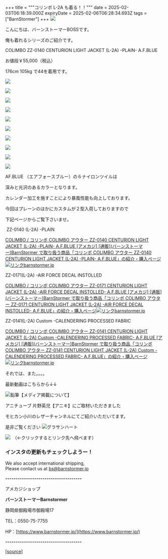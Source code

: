 +++
title = """コリンボ L-2A も着る！！"""
date = 2025-02-03T06:18:39.000Z
expiryDate = 2025-02-06T06:28:34.693Z
tags = ["BarnStormer"]
+++
[![](https://stat.ameba.jp/user_images/20231023/16/barnstormer-go/b2/03/p/o0420015015354743273.png)](https://ameblo.jp/barnstormer-go/entry-12825670498.html)

こんにちは、バーンストーマーBOSSです。

俺も着れるシリーズのご紹介です。

COLIMBO ZZ-0140 CENTURION LIGHT JACKET (L-2A) -PLAIN- A.F.BLUE 

お値段￥55,000（税込）

176cm 105kg で44を着用です。

[![](https://stat.ameba.jp/user_images/20250202/13/barnstormer-go/2a/a6/j/o0426063915539773770.jpg)](https://stat.ameba.jp/user_images/20250202/13/barnstormer-go/2a/a6/j/o0426063915539773770.jpg)

[![](https://stat.ameba.jp/user_images/20250202/13/barnstormer-go/01/58/j/o0415062215539773772.jpg)](https://stat.ameba.jp/user_images/20250202/13/barnstormer-go/01/58/j/o0415062215539773772.jpg)

[![](https://stat.ameba.jp/user_images/20250202/13/barnstormer-go/50/ae/j/o0470070515539773773.jpg)](https://stat.ameba.jp/user_images/20250202/13/barnstormer-go/50/ae/j/o0470070515539773773.jpg)

[![](https://stat.ameba.jp/user_images/20250202/13/barnstormer-go/56/f9/j/o0500075015539773786.jpg)](https://stat.ameba.jp/user_images/20250202/13/barnstormer-go/56/f9/j/o0500075015539773786.jpg)

[![](https://stat.ameba.jp/user_images/20250202/13/barnstormer-go/5f/a0/j/o0500075015539773782.jpg)](https://stat.ameba.jp/user_images/20250202/13/barnstormer-go/5f/a0/j/o0500075015539773782.jpg)

[![](https://stat.ameba.jp/user_images/20250202/13/barnstormer-go/07/cf/j/o0500075015539773776.jpg)](https://stat.ameba.jp/user_images/20250202/13/barnstormer-go/07/cf/j/o0500075015539773776.jpg)

[![](https://stat.ameba.jp/user_images/20250202/13/barnstormer-go/61/bd/j/o0500075015539773780.jpg)](https://stat.ameba.jp/user_images/20250202/13/barnstormer-go/61/bd/j/o0500075015539773780.jpg)

[![](https://stat.ameba.jp/user_images/20250202/13/barnstormer-go/9a/41/j/o0500075015539773784.jpg)](https://stat.ameba.jp/user_images/20250202/13/barnstormer-go/9a/41/j/o0500075015539773784.jpg)

[![](https://stat.ameba.jp/user_images/20250202/13/barnstormer-go/5a/b1/j/o0500075015539773774.jpg)](https://stat.ameba.jp/user_images/20250202/13/barnstormer-go/5a/b1/j/o0500075015539773774.jpg)

[![](https://stat.ameba.jp/user_images/20250202/13/barnstormer-go/31/c7/j/o0500073815539773790.jpg)](https://stat.ameba.jp/user_images/20250202/13/barnstormer-go/31/c7/j/o0500073815539773790.jpg)

AF.BLUE （エアフォースブルー）の６ナイロンツイルは

深みと光沢のあるカラーとなります。

カレンダー加工を施すことにより暴風性能も向上しております。

今回はプレーンのほかにカスタムが２型入荷しておりますので

下記ページからご覧下さいませ。

 ZZ-0140 (L-2A) -PLAIN

[COLIMBO / コリンボ COLIMBO アウター ZZ-0140 CENTURION LIGHT JACKET (L-2A) -PLAIN- A.F.BLUE \[アメカジ\] \[通販\](バーンストーマー)BarnStormer で取り扱う商品「コリンボ COLIMBO アウター ZZ-0140 CENTURION LIGHT JACKET (L-2A) -PLAIN- A.F.BLUE」の紹介・購入ページ![リンク](https://c.stat100.ameba.jp/ameblo/symbols/v3.20.0/svg/gray/editor_link.svg)barnstormer.jp](https://barnstormer.jp/view/item/000000014514?category_page_id=ct33)

ZZ-0171(L-2A) -AIR FORCE DECAL INSTOLLED

[COLIMBO / コリンボ COLIMBO アウター ZZ-0171 CENTURION LIGHT JACKET (L-2A) -AIR FORCE DECAL INSTOLLED- A.F.BLUE \[アメカジ\] \[通販\](バーンストーマー)BarnStormer で取り扱う商品「コリンボ COLIMBO アウター ZZ-0171 CENTURION LIGHT JACKET (L-2A) -AIR FORCE DECAL INSTOLLED- A.F.BLUE」の紹介・購入ページ![リンク](https://c.stat100.ameba.jp/ameblo/symbols/v3.20.0/svg/gray/editor_link.svg)barnstormer.jp](https://barnstormer.jp/view/item/000000014515?category_page_id=ct33)

ZZ-0141(L-2A) Custom -CALENDERING PROCESSED FABRIC

[COLIMBO / コリンボ COLIMBO アウター ZZ-0141 CENTURION LIGHT JACKET (L-2A) Custom -CALENDERING PROCESSED FABRIC- A.F.BLUE \[アメカジ\] \[通販\](バーンストーマー)BarnStormer で取り扱う商品「コリンボ COLIMBO アウター ZZ-0141 CENTURION LIGHT JACKET (L-2A) Custom -CALENDERING PROCESSED FABRIC- A.F.BLUE」の紹介・購入ページ![リンク](https://c.stat100.ameba.jp/ameblo/symbols/v3.20.0/svg/gray/editor_link.svg)barnstormer.jp](https://barnstormer.jp/view/item/000000014519?category_page_id=ct33)

それでは、また。。。。

最新動画はこちらから↓↓

![鉛筆](https://stat100.ameba.jp/blog/ucs/img/char/char3/519.png)【メディア掲載について】

アニチューブ 片野英児【アニキ】にご取材いただきました

モヒカン小川のレザーチャンネルにてご紹介いただいてます。

是非ご覧ください ![グラサンハート](https://stat100.ameba.jp/blog/ucs/img/char/char3/148.png)

[![](https://stat.ameba.jp/user_images/20230412/16/barnstormer-go/6a/23/p/o0108010815269242493.png)](https://www.instagram.com/barnstormer_daily/)　（←クリックするとリンク先へ飛べます）

### インスタの更新もチェックしようー！

We also accept international shipping,  
Please contact us at bs@barnstormer.jp

**\-------------------------------------**

アメカジショップ

**バーンストーマーBarnstormer**

静岡県御殿場市御殿場17

TEL：0550-75-7755

HP：[https://www.barnstormer.jp/](https://www.barnstormer.jp/)

**\-------------------------------------**

[[source]](https://ameblo.jp/barnstormer-go/entry-12884835466.html)

